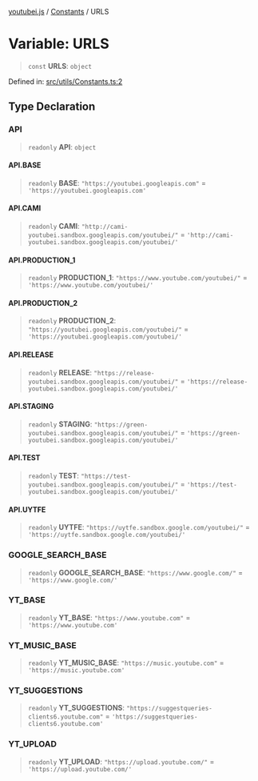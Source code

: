 [youtubei.js](../../../../README.md) / [Constants](../README.md) / URLS

# Variable: URLS

> `const` **URLS**: `object`

Defined in: [src/utils/Constants.ts:2](https://github.com/LuanRT/YouTube.js/blob/0733f60b57877f6b8b87dfd5cc6195b5085f5c09/src/utils/Constants.ts#L2)

## Type Declaration

### API

> `readonly` **API**: `object`

#### API.BASE

> `readonly` **BASE**: `"https://youtubei.googleapis.com"` = `'https://youtubei.googleapis.com'`

#### API.CAMI

> `readonly` **CAMI**: `"http://cami-youtubei.sandbox.googleapis.com/youtubei/"` = `'http://cami-youtubei.sandbox.googleapis.com/youtubei/'`

#### API.PRODUCTION\_1

> `readonly` **PRODUCTION\_1**: `"https://www.youtube.com/youtubei/"` = `'https://www.youtube.com/youtubei/'`

#### API.PRODUCTION\_2

> `readonly` **PRODUCTION\_2**: `"https://youtubei.googleapis.com/youtubei/"` = `'https://youtubei.googleapis.com/youtubei/'`

#### API.RELEASE

> `readonly` **RELEASE**: `"https://release-youtubei.sandbox.googleapis.com/youtubei/"` = `'https://release-youtubei.sandbox.googleapis.com/youtubei/'`

#### API.STAGING

> `readonly` **STAGING**: `"https://green-youtubei.sandbox.googleapis.com/youtubei/"` = `'https://green-youtubei.sandbox.googleapis.com/youtubei/'`

#### API.TEST

> `readonly` **TEST**: `"https://test-youtubei.sandbox.googleapis.com/youtubei/"` = `'https://test-youtubei.sandbox.googleapis.com/youtubei/'`

#### API.UYTFE

> `readonly` **UYTFE**: `"https://uytfe.sandbox.google.com/youtubei/"` = `'https://uytfe.sandbox.google.com/youtubei/'`

### GOOGLE\_SEARCH\_BASE

> `readonly` **GOOGLE\_SEARCH\_BASE**: `"https://www.google.com/"` = `'https://www.google.com/'`

### YT\_BASE

> `readonly` **YT\_BASE**: `"https://www.youtube.com"` = `'https://www.youtube.com'`

### YT\_MUSIC\_BASE

> `readonly` **YT\_MUSIC\_BASE**: `"https://music.youtube.com"` = `'https://music.youtube.com'`

### YT\_SUGGESTIONS

> `readonly` **YT\_SUGGESTIONS**: `"https://suggestqueries-clients6.youtube.com"` = `'https://suggestqueries-clients6.youtube.com'`

### YT\_UPLOAD

> `readonly` **YT\_UPLOAD**: `"https://upload.youtube.com/"` = `'https://upload.youtube.com/'`
